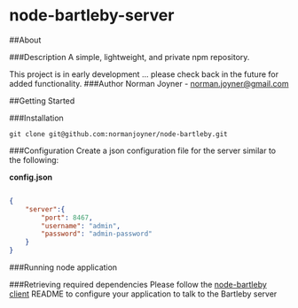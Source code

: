node-bartleby-server
====================

##About

###Description
A simple, lightweight, and private npm repository.

This project is in early development ... please check back in the future for added functionality.
###Author
Norman Joyner - norman.joyner@gmail.com

##Getting Started

###Installation
```
git clone git@github.com:normanjoyner/node-bartleby.git
```

###Configuration
Create a json configuration file for the server similar to the following:

**config.json**
```json

{
    "server":{
        "port": 8467,
        "username": "admin",
        "password": "admin-password"
    }
}
```

###Running
node application

###Retrieving required dependencies
Please follow the [node-bartleby client](https://github.com/normanjoyner/node-bartleby/blob/client) README to configure your application to talk to the Bartleby server
